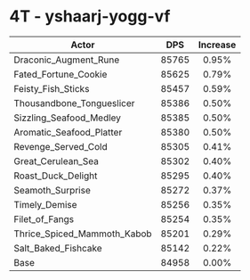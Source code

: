 # 4T - yshaarj-yogg-vf
| Actor | DPS | Increase |
|---|:---:|:---:|
|Draconic_Augment_Rune|85765|0.95%|
|Fated_Fortune_Cookie|85625|0.79%|
|Feisty_Fish_Sticks|85457|0.59%|
|Thousandbone_Tongueslicer|85386|0.50%|
|Sizzling_Seafood_Medley|85385|0.50%|
|Aromatic_Seafood_Platter|85380|0.50%|
|Revenge_Served_Cold|85305|0.41%|
|Great_Cerulean_Sea|85302|0.40%|
|Roast_Duck_Delight|85295|0.40%|
|Seamoth_Surprise|85272|0.37%|
|Timely_Demise|85256|0.35%|
|Filet_of_Fangs|85254|0.35%|
|Thrice_Spiced_Mammoth_Kabob|85201|0.29%|
|Salt_Baked_Fishcake|85142|0.22%|
|Base|84958|0.00%|
